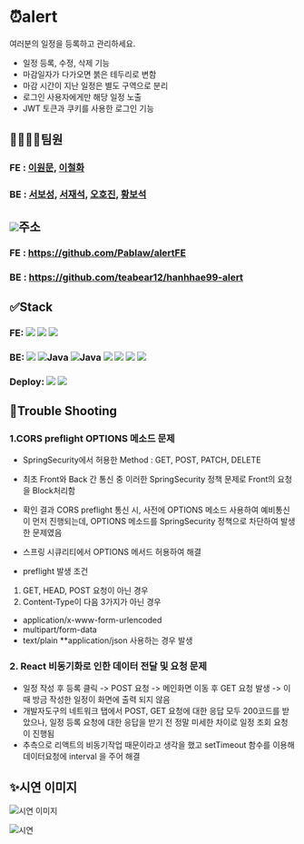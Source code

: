 # ⏰alert
여러분의 일정을 등록하고 관리하세요.  

- 일정 등록, 수정, 삭제 기능
- 마감일자가 다가오면 붉은 테두리로 변함
- 마감 시간이 지난 일정은 별도 구역으로 분리
- 로그인 사용자에게만 해당 일정 노출
- JWT 토큰과 쿠키를 사용한 로그인 기능



## 👨‍👨‍👧‍👦팀원
### FE : [이원문](https://github.com/dnjsans), [이철화](https://github.com/Pablaw)
### BE : [서보성](https://github.com/teabear12), [서재석](https://github.com/suhjaesuk), [오호진](https://github.com/1Tsw0rd), [황보석](https://github.com/seok6086)

## <img src="https://img.shields.io/badge/GitHub-000000.svg?&style=for-the-badge&logo=GitHub&logoColor=white">주소
### FE : https://github.com/Pablaw/alertFE
### BE : https://github.com/teabear12/hanhhae99-alert

## ✅Stack
### FE:  <img src="https://img.shields.io/badge/JavaScript-F7DF1E.svg?&style=for-the-badge&logo=JavaScript&logoColor=white"> <img src="https://img.shields.io/badge/React-0067A3.svg?&style=for-the-badge&logo=React&logoColor=white"> <img src="https://img.shields.io/badge/Redux-8B00FF.svg?&style=for-the-badge&logo=Redux&logoColor=white">

### BE: <img src="https://img.shields.io/badge/Swagger-green?style=for-the-badge&logo=Swagger&logoColor=white"/> <img alt="Java" src ="https://img.shields.io/badge/Java-007396.svg?&style=for-the-badge&logo=Java&logoColor=white"/> <img alt="Java" src ="https://img.shields.io/badge/H2 Database-007396.svg?&style=for-the-badge&logo=Java&logoColor=white"/> <img src="https://img.shields.io/badge/Spring Boot-6DB33F.svg?&style=for-the-badge&logo=Spring Boot&logoColor=white"> <img src="https://img.shields.io/badge/Spring Security-6DB33F.svg?&style=for-the-badge&logo=Spring Security&logoColor=white"> <img src="https://img.shields.io/badge/JWT-000000.svg?&style=for-the-badge&logo=JSON Web Tokens&logoColor=white"> <img src="https://img.shields.io/badge/Gradle-02303A.svg?&style=for-the-badge&logo=Gradle&logoColor=white">

### Deploy: <img src="https://img.shields.io/badge/Amazon EC2-yellow?style=for-the-badge&logo=Amazon EC2&logoColor=white"> <img src="https://img.shields.io/badge/Amazon EC2-yellow?style=for-the-badge&logo=Amazon S3&logoColor=white">

## 📌Trouble Shooting

### 1.CORS preflight OPTIONS 메소드 문제
- SpringSecurity에서 허용한 Method : GET, POST, PATCH, DELETE
- 최초 Front와 Back 간 통신 중 이러한 SpringSecurity 정책 문제로 Front의 요청을 Block처리함
- 확인 결과 CORS preflight 통신 시, 사전에 OPTIONS 메소드 사용하여 예비통신이 먼저 진행되는데,
  OPTIONS 메소드를 SpringSecurity 정책으로 차단하여 발생한 문제였음
-  스프링 시큐리티에서 OPTIONS 메서드 허용하여 해결

-  preflight 발생 조건
  1) GET, HEAD, POST 요청이 아닌 경우
  2) Content-Type이 다음 3가지가 아닌 경우
  - application/x-www-form-urlencoded
  - multipart/form-data
  - text/plain
  **application/json 사용하는 경우 발생

### 2. React 비동기화로 인한 데이터 전달 및 요청 문제
- 일정 작성 후 등록 클릭 -> POST 요청 -> 메인화면 이동 후 GET 요청 발생 -> 이때 방금 작성한 일정이 화면에 출력 되지 않음
- 개발자도구의 네트워크 탭에서 POST, GET 요청에 대한 응답 모두 200코드를 받았으나,
  일정 등록 요청에 대한 응답을 받기 전 정말 미세한 차이로 일정 조회 요청이 진행됨
- 추측으로 리액트의 비동기작업 때문이라고 생각을 했고 setTimeout 함수를 이용해 데이터요청에 interval 을 주어 해결

## ✨시연 이미지
![시연 이미지](https://user-images.githubusercontent.com/110963294/209093332-43e99b74-4911-4f30-aaa8-5ab122348d53.png)


![시연](https://user-images.githubusercontent.com/110963294/209093060-c2ca2a8d-e919-4197-8aee-785d30d36799.png)

